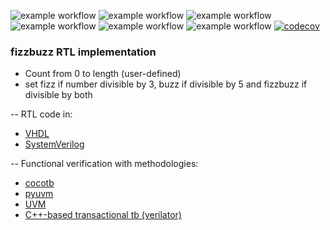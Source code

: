 ![example workflow](https://github.com/npatsiatzis/fizzbuzz/actions/workflows/regression.yml/badge.svg)
![example workflow](https://github.com/npatsiatzis/fizzbuzz/actions/workflows/coverage.yml/badge.svg)
![example workflow](https://github.com/npatsiatzis/fizzbuzz/actions/workflows/formal.yml/badge.svg)
![example workflow](https://github.com/npatsiatzis/fizzbuzz/actions/workflows/regression_pyuvm.yml/badge.svg)
![example workflow](https://github.com/npatsiatzis/fizzbuzz/actions/workflows/coverage_pyuvm.yml/badge.svg)
![example workflow](https://github.com/npatsiatzis/fizzbuzz/actions/workflows/verilator_regression.yml/badge.svg)
[![codecov](https://codecov.io/gh/npatsiatzis/fizzbuzz/graph/badge.svg?token=UIM9DPOFZE)](https://codecov.io/gh/npatsiatzis/fizzbuzz)
### fizzbuzz RTL implementation


- Count from 0 to length (user-defined)
- set fizz if number divisible by 3, buzz if divisible by 5 and fizzbuzz if divisible by both

-- RTL code in:
- [VHDL](https://github.com/npatsiatzis/fizzbuzz/tree/main/rtl/VHDL)
- [SystemVerilog](https://github.com/npatsiatzis/fizzbuzz/tree/main/rtl/SystemVerilog)

-- Functional verification with methodologies:
- [cocotb](https://github.com/npatsiatzis/fizzbuzz/tree/main/cocotb_sim)
- [pyuvm](https://github.com/npatsiatzis/fizzbuzz/tree/main/pyuvm_sim)
- [UVM](https://github.com/npatsiatzis/fizzbuzz/tree/main/uvm_sim)
- [C++-based transactional tb (verilator)](https://github.com/npatsiatzis/fizzbuzz/tree/main/verilator_sim)

